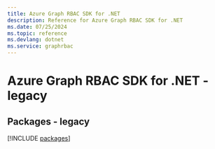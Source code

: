 ```yaml
---
title: Azure Graph RBAC SDK for .NET
description: Reference for Azure Graph RBAC SDK for .NET
ms.date: 07/25/2024
ms.topic: reference
ms.devlang: dotnet
ms.service: graphrbac
---
```

# Azure Graph RBAC SDK for .NET - legacy
## Packages - legacy
[!INCLUDE [packages](graph-rbac-index.md)]
